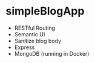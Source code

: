 # simpleBlogApp

* RESTful Routing
* Semantic UI
* Sanitize blog body
* Express
* MongoDB (running in Docker)
